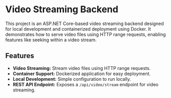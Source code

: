 # Video Streaming Backend

This project is an ASP.NET Core-based video streaming backend designed for local development and containerized deployment using Docker. It demonstrates how to serve video files using HTTP range requests, enabling features like seeking within a video stream.

## Features

- **Video Streaming:** Stream video files using HTTP range requests.
- **Container Support:** Dockerized application for easy deployment.
- **Local Development:** Simple configuration to run locally.
- **REST API Endpoint:** Exposes a `/api/video/stream` endpoint for video streaming.

